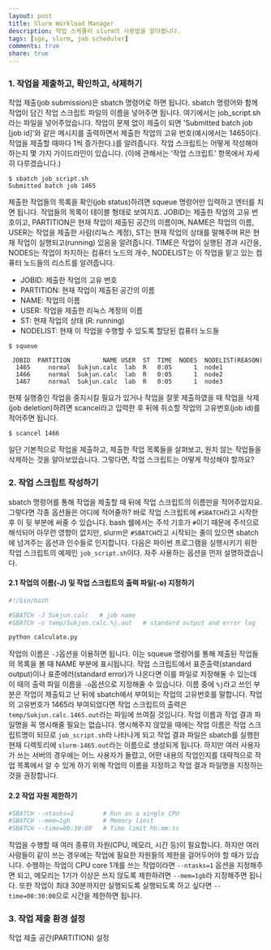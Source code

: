 ```yaml
---
layout: post
title: Slurm Workload Manager
description: 작업 스케쥴러 slurm의 사용법을 알아봅니다.
tags: [sge, slurm, job scheduler]
comments: true
share: true
---
```



### 1. 작업을 제출하고, 확인하고, 삭제하기

작업 제출(job submission)은 sbatch 명령어로 하면 됩니다. sbatch 명령어와 함께 작업이 담긴 작업 스크립트 파일의 이름을 넣어주면 됩니다. 여기에서는 job_script.sh라는 파일을 넣어주었습니다. 작업이 문제 없이 제출이 되면 'Submitted batch job [job id]'와 같은 메시지를 출력하면서 제출한 작업의 고유 번호(예시에서는 1465이다. 작업을 제출할 때마다 1씩 증가한다.)를 알려줍니다. 작업 스크립트는 어떻게 작성해야 하는지 몇 가지 가이드라인이 있습니다. (이에 관해서는 '작업 스크립트' 항목에서 자세히 다루겠습니다.)

```
$ sbatch job_script.sh
Submitted batch job 1465
```

제출한 작업들의 목록을 확인(job status)하려면 squeue 명령어만 입력하고 엔터를 치면 됩니다. 작업들의 목록이 테이블 형태로 보여지죠. JOBID는 제출한 작업의 고유 번호이고, PARTITION은 현재 작업이 제출된 공간의 이름이며, NAME은 작업의 이름, USER는 작업을 제출한 사람(리눅스 계정), ST는 현재 작업의 상태를 말해주며 R은 현재 작업이 실행되고(running) 있음을 알려줍니다. TIME은 작업이 실행된 경과 시간을, NODES는 작업이 차지하는 컴퓨터 노드의 개수, NODELIST는 이 작업을 맡고 있는 컴퓨터 노드들의 리스트를 알려줍니다.

* JOBID: 제출한 작업의 고유 번호
* PARTITION: 현재 작업이 제출된 공간의 이름
* NAME: 작업의 이름
* USER: 작업을 제출한 리눅스 계정의 이름
* ST: 현재 작업의 상태 (R: running)
* NODELIST: 현재 이 작업을 수행할 수 있도록 할당된 컴퓨터 노드들

```
$ squeue

 JOBID  PARTITION         NAME USER  ST  TIME  NODES  NODELIST(REASON)
  1465     normal  Sukjun.calc  lab  R   0:05      1  node1
  1466     normal  Sukjun.calc  lab  R   0:05      1  node2
  1467     normal  Sukjun.calc  lab  R   0:05      1  node3
```

현재 실행중인 작업을 중지시킬 필요가 있거나 작업을 잘못 제출하였을 때 작업을 삭제(job deletion)하려면 scancel라고 입력한 후 뒤에 취소할 작업의 고유번호(job id)를 적어주면 됩니다.

```
$ scancel 1466
```

일단 기본적으로 작업을 제출하고, 제출한 작업 목록들을 살펴보고, 원치 않는 작업들을 삭제하는 것을 알아보았습니다. 그렇다면, 작업 스크립트는 어떻게 작성해야 할까요?


### 2. 작업 스크립트 작성하기

sbatch 명령어를 통해 작업을 제출할 때 뒤에 작업 스크립트의 이름만을 적어주었지요. 그렇다면 각종 옵션들은 어디에 적어줄까? 바로 작업 스크립트에 `#SBATCH`라고 시작한 후 이 뒷 부분에 써줄 수 있습니다. bash 쉘에서는 주석 기호가 `#`이기 때문에 주석으로 해석되어 아무런 영향이 없지만, slurm은 `#SBATCH`라고 시작되는 줄이 있으면 sbatch에 넘겨주는 옵션과 인수들로 인지합니다. 다음은 파이썬 프로그램을 실행시키기 위한 작업 스크립트의 예제인 `job_script.sh`이다. 자주 사용하는 옵션을 먼저 설명하겠습니다.

#### 2.1 작업의 이름(-J) 및 작업 스크립트의 출력 파일(-o) 지정하기

```bash
#!/bin/bash

#SBATCH -J Sukjun.calc   # job name
#SBATCH -o temp/Sukjun.calc.%j.out   # standard output and error log

python calculate.py
```

작업의 이름은 `-J`옵션을 이용하면 됩니다. 이는 squeue 명령어를 통해 제출된 작업들의 목록을 볼 때 NAME 부분에 표시됩니다. 작업 스크립트에서 표준출력(standard output)이나 표준에러(standard error)가 나온다면 이를 파일로 저장해둘 수 있는데 이 때의 출력 파일 이름을 `-o`옵션으로 지정해줄 수 있습니다. 이름 중에 `%j`라고 쓰인 부분은 작업이 제출되고 난 뒤에 sbatch에서 부여되는 작업의 고유번호를 말합니다. 작업의 고유번호가 1465라 부여되었다면 작업 스크립트의 출력은 `temp/Sukjun.calc.1465.out`라는 파일에 쓰여질 것입니다. 작업 이름과 작업 결과 파일명을 꼭 명시해줄 필요는 없습니다. 명시해주지 않았을 때에는 작업 이름은 작업 스크립트명이 되므로 `job_script.sh`라 나타나게 되고 작업 결과 파일은 sbatch를 실행한 현재 디렉토리에 `slurm-1465.out`라는 이름으로 생성되게 됩니다. 하지만 여러 사용자가 쓰는 서버의 경우에는 어느 사용자가 돌렸고, 어떤 내용의 작업인지를 대략적으로 작업 목록에서 알 수 있게 하기 위해 작업의 이름을 지정하고 작업 결과 파일명을 지정하는 것을 권장합니다.

#### 2.2 작업 자원 제한하기

```bash
#SBATCH --ntasks=1        # Run on a single CPU
#SBATCH --mem=1gb         # Memory limit
#SBATCH --time=00:30:00   # Time limit hh:mm:ss
```

작업을 수행할 때 여러 종류의 자원(CPU, 메모리, 시간 등)이 필요합니다. 하지만 여러 사람들이 같이 쓰는 경우에는 작업에 필요한 자원들의 제한을 걸어두어야 할 때가 있습니다. 수행하는 작업이 CPU core 1개를 쓰는 작업이라면 `--ntasks=1` 옵션을 지정해주면 되고, 메모리는 1기가 이상은 쓰지 않도록 제한하려면 `--mem=1gb`라 지정해주면 됩니다. 또한 작업이 최대 30분까지만 실행되도록 실행되도록 하고 싶다면 `--time=00:30:00`으로 시간을 제한하면 됩니다.

### 3. 작업 제출 환경 설정

작업 제출 공간(PARTITION) 설정
